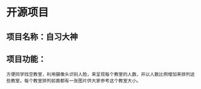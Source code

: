 # 开源项目

## 项目名称：自习大神

## 项目功能：
	方便同学找空教室，利用摄像头识别人脸，来呈现每个教室的人数，并以人数比例增加来排列这些教室。每个教室排列前面都有一张图片供大家参考这个教室大小。
